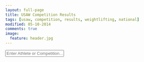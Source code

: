 ```yaml
---
layout: full-page
title: USAW Competition Results
tags: [usaw, competition, results, weightlifting, national]
modified: 05-10-2014
comments: true
image:
  feature: header.jpg
---
```


<html>
  <form name="searchField" onsubmit="return dbquery();">
	<input type="text" name="searchField" id="searchField" placeholder="Enter Athlete or Competition..." onKeyUp="dbquery();">
  </form>
  <br />
  <div id="status"></div>
  <br />
  <div id="tableHere"></div>
  <br />
</html>

<script>

var httpObject = null;
var getBaseUrl = 'http://callahan.nerdster.org:8080/usaw/';

// Get the HTTP Object.
function getHTTPObject(){
	if (window.XMLHttpRequest){
		//Make sure the object is currently null.
	    return new XMLHttpRequest();
	}
	else if (window.ActiveXObject) {
		return new ActiveXObject("Microsoft.XMLHTTP");
	}
	else {
	    alert("Your browser does not support AJAX.");
	    return null;
	}
}

// Reset the page's text to an overview message.'
function resetText(){
    document.getElementById('status').innerHTML = "";
    document.getElementById('tableHere').innerHTML =
        '<h3>What\'s this?</h3>' +
        '<p>Search above to look through a relatively complete database of US national events ' +
        'since the beginning of time (or at least since the modern weight classes were in effect) ' +
        'If you have a fix or addition to the results, <a href="mailto:steve.a.jarvis@gmail.com">email me</a> ' +
        'or file an issue on <a href="https://github.com/stevejarvis/usa-weightlifting-results">Github</a>.' +
        '<br><br>\'*\' denotes record attempt, \'x\' denotes missed attempt.' +
        '<br><br>Last updated <time datetime="{{ page.modified | date: "%Y-%m-%d" }}">{{ page.modified | date: "%B %d, %Y" }}</time>.' +
        '<br><br>Huge thanks to <a href="http://www.lifttilyadie.com/w8lift.htm">OWOW and Butch Curry</a> ' +
        'for organizing most of the results.</p>';
}

// Make the results table in the table div. If we have a faster typist than
// internet, it's possible the response will get back late, when the field
// has been deleted. If that's the case, still want to reset text, not display
// results.
function setTable(){
    if( document.getElementById('searchField').value != "") {
	    if(httpObject.readyState == 4){
            document.getElementById('tableHere').innerHTML = httpObject.responseText +
                '<br>\'*\' denotes record attempt<br>\'x\' denotes missed attempt';
		    httpObject = null;
        }
    }
    else {
        resetText();
    }
}

// Show what the heck we're doing. Set status field text. Holds both "searching"
// text and list of options.
function setOptions(){
    if( document.getElementById('searchField').value != "") {
	    if(httpObject.readyState == 4){
            document.getElementById('status').innerHTML = httpObject.responseText;
        }
    }
    else {
        resetText();
    }
}

// Query based on the search box.
function dbquery(){
	// Clear the comps and table when they start typing. Say we're lookin..
    if( document.getElementById('searchField').value != "") {
	    document.getElementById('status').innerHTML = "Searching...";
	    httpObject = getHTTPObject();
        if (httpObject != null) {
    	    httpObject.open("GET",
                            getBaseUrl.concat("query.php/?key="+document.getElementById('searchField').value),
                            true);
		    httpObject.send(null);
            httpObject.onreadystatechange = setOptions;
        }
    }
    else {
        resetText();
    }

	return false;
}

// Request the table from the search box
function getTableFromSearch(comp, year, div){
    if( document.getElementById('searchField').value != "") {
	    document.getElementById('tableHere').innerHTML = "Loading Table...";
	    httpObject = getHTTPObject();
	    if (httpObject != null) {
	        httpObject.open("GET",
                            getBaseUrl.concat("maketable.php/?comp="+comp+"&year="+year),
                            true);
	        httpObject.send(null);
	        httpObject.onreadystatechange = setTable;
            document.getElementById('tableHere').scrollIntoView(true);
	    }
    }
    else {
        resetText();
    }

    return false;
}

// Start with set text
window.onload = function() {
    resetText();
};

</script>
